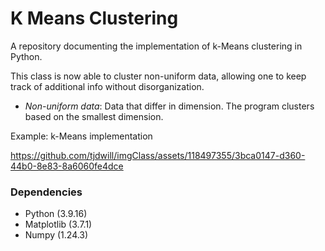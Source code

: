 # K Means Clustering
A repository documenting the implementation of k-Means clustering in Python.

This class is now able to cluster non-uniform data, allowing one to keep track of additional info without disorganization.

- _Non-uniform data_: Data that differ in dimension. The program clusters based on the smallest dimension.


Example: k-Means implementation


https://github.com/tjdwill/imgClass/assets/118497355/3bca0147-d360-44b0-8e83-8a6060fe4dce

### Dependencies
* Python (3.9.16)
* Matplotlib (3.7.1)
* Numpy (1.24.3) 
